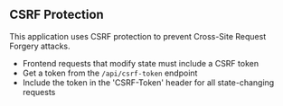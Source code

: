 
## CSRF Protection
This application uses CSRF protection to prevent Cross-Site Request Forgery attacks.
- Frontend requests that modify state must include a CSRF token
- Get a token from the `/api/csrf-token` endpoint
- Include the token in the 'CSRF-Token' header for all state-changing requests
